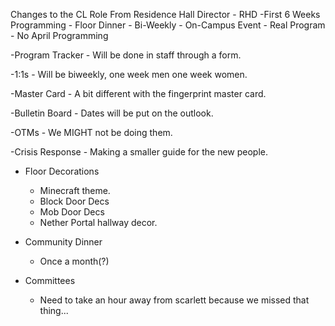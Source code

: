 

Changes to the CL Role From Residence Hall Director - RHD
-First 6 Weeks Programming
    - Floor Dinner
    - Bi-Weekly
    - On-Campus Event
    - Real Program
    - No April Programming

-Program Tracker
    - Will be done in staff through a form.

-1:1s
    - Will be biweekly, one week men one week women.

-Master Card
    - A bit different with the fingerprint master card.

-Bulletin Board
    - Dates will be put on the outlook.

-OTMs
    - We MIGHT not be doing them.

-Crisis Response
    - Making a smaller guide for the new people.

- Floor Decorations
    - Minecraft theme.
    - Block Door Decs
    - Mob Door Decs
    - Nether Portal hallway decor.

- Community Dinner 
    - Once a month(?)

- Committees
    - Need to take an hour away from scarlett because we missed that thing...